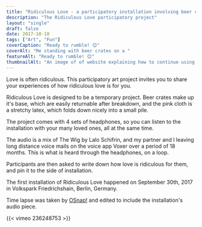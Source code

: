 ```yaml
---
title: "Ridiculous Love - a participatory installation involving beer crates and matching outfits"
description: "The Ridiculous Love participatory project"
layout: "single"
draft: false
date: 2017-10-10
tags: ["Art", "Fun"]
coverCaption: "Ready to rumble! 😊"
coverAlt: "Me standing with beer crates on a "
featureAlt: "Ready to rumble! 😊"
thumbnailAlt: "An image of of website explaining how to continue using MapSwipe."
---
```



Love is often ridiculous. This participatory art project invites you to share your experiences of how ridiculous love is for you. 

Ridiculous Love is designed to be a temporary project. Beer crates make up it's base, which are easily returnable after breakdown, and the pink cloth is a stretchy latex, which folds down nicely into a small pile. 

The project comes with 4 sets of headphones, so you can listen to the installation with your many loved ones, all at the same time. 

The audio is a mix of The Wig by Lalo Schifrin, and my partner and I leaving long distance voice mails on the voice app Voxer over a period of 18 months. This is what is heard through the headphones, on a loop. 

Participants are then asked to write down how love is ridiculous for them, and pin it to the side of installation.

The first installation of Ridiculous Love happened on September 30th, 2017 in Volkspark Friedrichshain, Berlin, Germany.

Time lapse was taken by [OSnap!](https://www.osnapphotoapp.com/) and edited to include the installation's audio piece.

{{< vimeo 236248753 >}}

